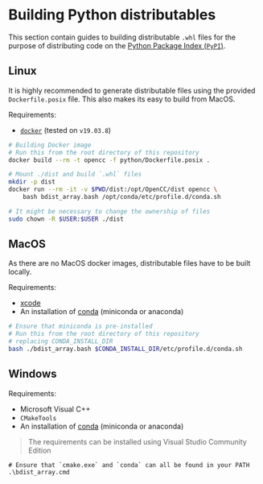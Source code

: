 

# Building Python distributables

This section contain guides to building distributable `.whl` files for the
purpose of distributing code on the
[Python Package Index (`PyPI`)](https://pypi.org/).

## Linux

It is highly recommended to generate distributable files using the provided
`Dockerfile.posix` file.
This also makes its easy to build from MacOS.

Requirements:
- [`docker`](https://www.docker.com/) (tested on `v19.03.8`)

```sh
# Building Docker image
# Run this from the root directory of this repository
docker build --rm -t opencc -f python/Dockerfile.posix .

# Mount ./dist and build `.whl` files
mkdir -p dist
docker run --rm -it -v $PWD/dist:/opt/OpenCC/dist opencc \
    bash bdist_array.bash /opt/conda/etc/profile.d/conda.sh

# It might be necessary to change the ownership of files
sudo chown -R $USER:$USER ./dist
```

## MacOS

As there are no MacOS docker images, distributable files have to be built
locally.

Requirements:
- [xcode](https://developer.apple.com/xcode/)
- An installation of [conda](https://docs.conda.io/en/latest/)
  (miniconda or anaconda)

```sh
# Ensure that miniconda is pre-installed
# Run this from the root directory of this repository
# replacing CONDA_INSTALL_DIR
bash ./bdist_array.bash $CONDA_INSTALL_DIR/etc/profile.d/conda.sh
```

## Windows

Requirements:
- Microsoft Visual C++
- `CMakeTools`
- An installation of [conda](https://docs.conda.io/en/latest/)
  (miniconda or anaconda)

> The requirements can be installed using Visual Studio Community Edition

```
# Ensure that `cmake.exe` and `conda` can all be found in your PATH
.\bdist_array.cmd
```
